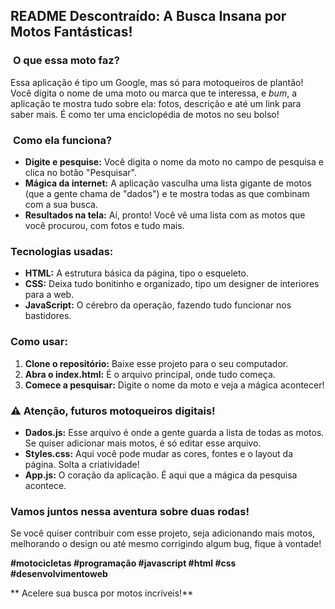 ## **README Descontraído: A Busca Insana por Motos Fantásticas!**

### ️ **O que essa moto faz?**

Essa aplicação é tipo um Google, mas só para motoqueiros de plantão! ️  Você digita o nome de uma moto ou marca que te interessa, e *bum*, a aplicação te mostra tudo sobre ela: fotos, descrição e até um link para saber mais. É como ter uma enciclopédia de motos no seu bolso! 

### ️ **Como ela funciona?**

* **Digite e pesquise:** Você digita o nome da moto no campo de pesquisa e clica no botão "Pesquisar". 
* **Mágica da internet:** A aplicação vasculha uma lista gigante de motos (que a gente chama de "dados") e te mostra todas as que combinam com a sua busca. 
* **Resultados na tela:** Aí, pronto! Você vê uma lista com as motos que você procurou, com fotos e tudo mais. 

###  **Tecnologias usadas:**
* **HTML:** A estrutura básica da página, tipo o esqueleto.
* **CSS:** Deixa tudo bonitinho e organizado, tipo um designer de interiores para a web.
* **JavaScript:** O cérebro da operação, fazendo tudo funcionar nos bastidores.

###  **Como usar:**

1. **Clone o repositório:** Baixe esse projeto para o seu computador.
2. **Abra o index.html:** É o arquivo principal, onde tudo começa.
3. **Comece a pesquisar:** Digite o nome da moto e veja a mágica acontecer!

### ⚠️ **Atenção, futuros motoqueiros digitais!**

* **Dados.js:** Esse arquivo é onde a gente guarda a lista de todas as motos. Se quiser adicionar mais motos, é só editar esse arquivo.
* **Styles.css:** Aqui você pode mudar as cores, fontes e o layout da página. Solta a criatividade!
* **App.js:** O coração da aplicação. É aqui que a mágica da pesquisa acontece.

###  **Vamos juntos nessa aventura sobre duas rodas!**

Se você quiser contribuir com esse projeto, seja adicionando mais motos, melhorando o design ou até mesmo corrigindo algum bug, fique à vontade! 

**#motocicletas #programação #javascript #html #css #desenvolvimentoweb**

** Acelere sua busca por motos incríveis!**


